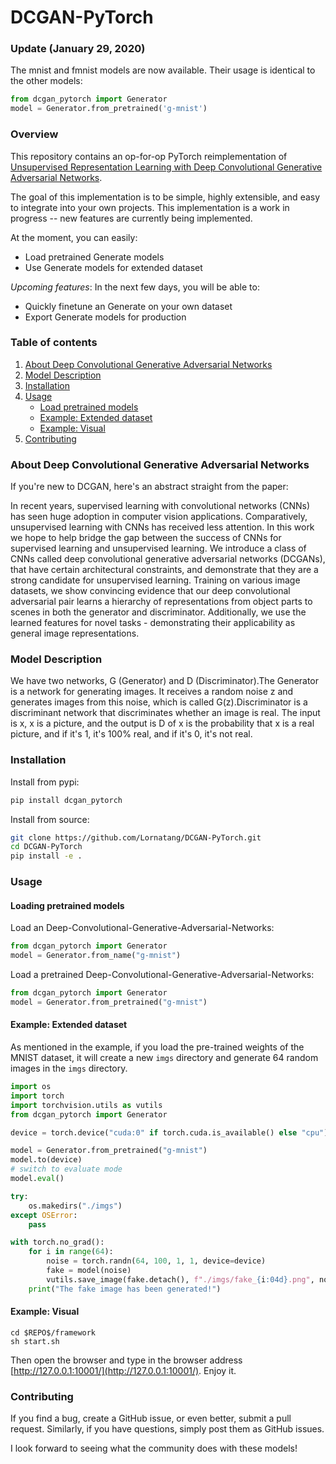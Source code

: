 # DCGAN-PyTorch

### Update (January 29, 2020)

The mnist and fmnist models are now available. Their usage is identical to the other models: 
```python
from dcgan_pytorch import Generator
model = Generator.from_pretrained('g-mnist') 
```

### Overview
This repository contains an op-for-op PyTorch reimplementation of [Unsupervised Representation Learning with Deep Convolutional Generative Adversarial Networks](http://xxx.itp.ac.cn/pdf/1511.06434).

The goal of this implementation is to be simple, highly extensible, and easy to integrate into your own projects. This implementation is a work in progress -- new features are currently being implemented.  

At the moment, you can easily:  
 * Load pretrained Generate models 
 * Use Generate models for extended dataset

_Upcoming features_: In the next few days, you will be able to:
 * Quickly finetune an Generate on your own dataset
 * Export Generate models for production

### Table of contents
1. [About Deep Convolutional Generative Adversarial Networks](#about-deep-convolutional-generative-adversarial-networks)
2. [Model Description](#model-description)
3. [Installation](#installation)
4. [Usage](#usage)
    * [Load pretrained models](#loading-pretrained-models)
    * [Example: Extended dataset](#example-extended-dataset)
    * [Example: Visual](#example-visual)
5. [Contributing](#contributing) 

### About Deep Convolutional Generative Adversarial Networks

If you're new to DCGAN, here's an abstract straight from the paper:

In recent years, supervised learning with convolutional networks (CNNs) has seen huge adoption in computer vision applications. Comparatively, unsupervised learning with CNNs has received less attention. In this work we hope to help bridge the gap between the success of CNNs for supervised learning and unsupervised learning. We introduce a class of CNNs called deep convolutional generative adversarial networks (DCGANs), that have certain architectural constraints, and demonstrate that they are a strong candidate for unsupervised learning. Training on various image datasets, we show convincing evidence that our deep convolutional adversarial pair learns a hierarchy of representations from object parts to scenes in both the generator and discriminator. Additionally, we use the learned features for novel tasks - demonstrating their applicability as general image representations.

### Model Description

We have two networks, G (Generator) and D (Discriminator).The Generator is a network for generating images. It receives a random noise z and generates images from this noise, which is called G(z).Discriminator is a discriminant network that discriminates whether an image is real. The input is x, x is a picture, and the output is D of x is the probability that x is a real picture, and if it's 1, it's 100% real, and if it's 0, it's not real.

### Installation

Install from pypi:
```bash
pip install dcgan_pytorch
```

Install from source:
```bash
git clone https://github.com/Lornatang/DCGAN-PyTorch.git
cd DCGAN-PyTorch
pip install -e .
``` 

### Usage

#### Loading pretrained models

Load an Deep-Convolutional-Generative-Adversarial-Networks:
```python
from dcgan_pytorch import Generator
model = Generator.from_name("g-mnist")
```

Load a pretrained Deep-Convolutional-Generative-Adversarial-Networks:
```python
from dcgan_pytorch import Generator
model = Generator.from_pretrained("g-mnist")
```

#### Example: Extended dataset

As mentioned in the example, if you load the pre-trained weights of the MNIST dataset, it will create a new `imgs` directory and generate 64 random images in the `imgs` directory.

```python
import os
import torch
import torchvision.utils as vutils
from dcgan_pytorch import Generator

device = torch.device("cuda:0" if torch.cuda.is_available() else "cpu")

model = Generator.from_pretrained("g-mnist")
model.to(device)
# switch to evaluate mode
model.eval()

try:
    os.makedirs("./imgs")
except OSError:
    pass

with torch.no_grad():
    for i in range(64):
        noise = torch.randn(64, 100, 1, 1, device=device)
        fake = model(noise)
        vutils.save_image(fake.detach(), f"./imgs/fake_{i:04d}.png", normalize=True)
    print("The fake image has been generated!")
```

#### Example: Visual

```text
cd $REPO$/framework
sh start.sh
```

Then open the browser and type in the browser address [http://127.0.0.1:10001/](http://127.0.0.1:10001/).
Enjoy it.

### Contributing

If you find a bug, create a GitHub issue, or even better, submit a pull request. Similarly, if you have questions, simply post them as GitHub issues.   

I look forward to seeing what the community does with these models! 